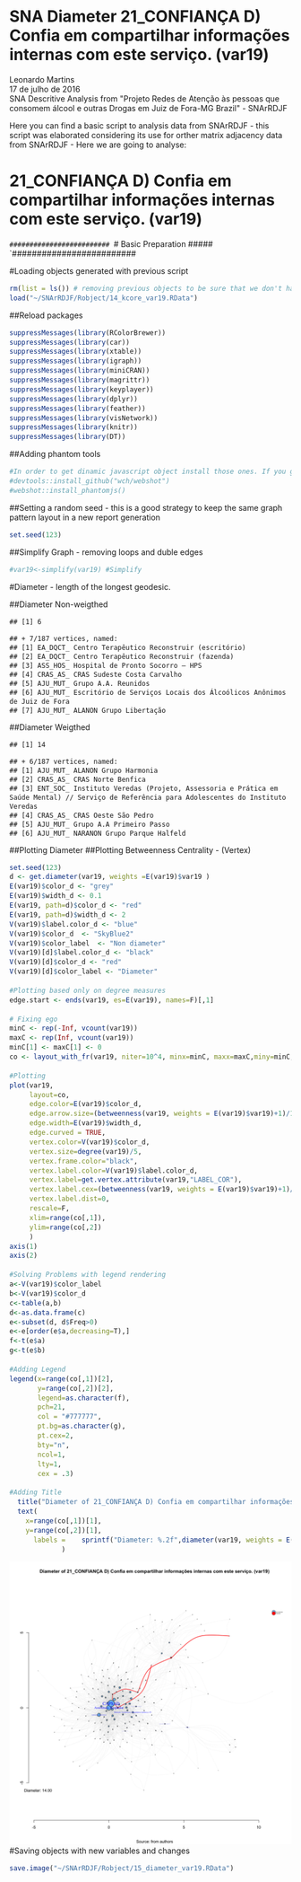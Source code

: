 # SNA Diameter 21_CONFIANÇA D) Confia em compartilhar informações internas com este serviço. (var19) 
Leonardo Martins  
17 de julho de 2016  
SNA Descritive Analysis from "Projeto Redes de Atenção às pessoas que consomem álcool e outras Drogas em Juiz de Fora-MG   Brazil"  - SNArRDJF

Here you can find a basic script to analysis data from SNArRDJF - this script was elaborated considering its use for orther matrix adjacency data from SNArRDJF - Here we are going to analyse:

# 21_CONFIANÇA D) Confia em compartilhar informações internas com este serviço. (var19) 

`#########################
`# Basic Preparation #####
`#########################

#Loading objects generated with previous script 

```r
rm(list = ls()) # removing previous objects to be sure that we don't have objects conflicts name
load("~/SNArRDJF/Robject/14_kcore_var19.RData")
```
##Reload packages

```r
suppressMessages(library(RColorBrewer))
suppressMessages(library(car))
suppressMessages(library(xtable))
suppressMessages(library(igraph))
suppressMessages(library(miniCRAN))
suppressMessages(library(magrittr))
suppressMessages(library(keyplayer))
suppressMessages(library(dplyr))
suppressMessages(library(feather))
suppressMessages(library(visNetwork))
suppressMessages(library(knitr))
suppressMessages(library(DT))
```
##Adding phantom tools

```r
#In order to get dinamic javascript object install those ones. If you get problems installing go to Stackoverflow.com and type your error to discover what to do. In some cases the libraries need to be intalled in outside R libs.
#devtools::install_github("wch/webshot")
#webshot::install_phantomjs()
```
##Setting a random seed - this is a good strategy to keep the same graph pattern layout in a new report generation

```r
set.seed(123)
```

##Simplify Graph - removing loops and duble edges 

```r
#var19<-simplify(var19) #Simplify
```


#Diameter - length of the longest geodesic.

##Diameter Non-weigthed 

```
## [1] 6
```

```
## + 7/187 vertices, named:
## [1] EA_DQCT_ Centro Terapêutico Reconstruir (escritório)                          
## [2] EA_DQCT_ Centro Terapêutico Reconstruir (fazenda)                             
## [3] ASS_HOS_ Hospital de Pronto Socorro – HPS                                     
## [4] CRAS_AS_ CRAS Sudeste Costa Carvalho                                          
## [5] AJU_MUT_ Grupo A.A. Reunidos                                                  
## [6] AJU_MUT_ Escritório de Serviços Locais dos Álcoólicos Anônimos de Juiz de Fora
## [7] AJU_MUT_ ALANON Grupo Libertação
```
##Diameter Weigthed 

```
## [1] 14
```

```
## + 6/187 vertices, named:
## [1] AJU_MUT_ ALANON Grupo Harmonia                                                                                                            
## [2] CRAS_AS_ CRAS Norte Benfica                                                                                                               
## [3] ENT_SOC_ Instituto Veredas (Projeto, Assessoria e Prática em Saúde Mental) // Serviço de Referência para Adolescentes do Instituto Veredas
## [4] CRAS_AS_ CRAS Oeste São Pedro                                                                                                             
## [5] AJU_MUT_ Grupo A.A Primeiro Passo                                                                                                         
## [6] AJU_MUT_ NARANON Grupo Parque Halfeld
```
##Plotting Diameter
##Plotting Betweenness Centrality - (Vertex)

```r
set.seed(123)
d <- get.diameter(var19, weights =E(var19)$var19 )
E(var19)$color_d <- "grey"
E(var19)$width_d <- 0.1
E(var19, path=d)$color_d <- "red"
E(var19, path=d)$width_d <- 2
V(var19)$label.color_d <- "blue"
V(var19)$color_d  <- "SkyBlue2"
V(var19)$color_label  <- "Non diameter"
V(var19)[d]$label.color_d <- "black"
V(var19)[d]$color_d <- "red"
V(var19)[d]$color_label <- "Diameter"

#Plotting based only on degree measures 
edge.start <- ends(var19, es=E(var19), names=F)[,1]

# Fixing ego
minC <- rep(-Inf, vcount(var19))
maxC <- rep(Inf, vcount(var19))
minC[1] <- maxC[1] <- 0
co <- layout_with_fr(var19, niter=10^4, minx=minC, maxx=maxC,miny=minC, maxy=maxC, weights = E(var19)$var19)

#Plotting
plot(var19, 
     layout=co,
     edge.color=E(var19)$color_d,
     edge.arrow.size=(betweenness(var19, weights = E(var19)$var19)+1)/100000,
     edge.width=E(var19)$width_d,
     edge.curved = TRUE,
     vertex.color=V(var19)$color_d,
     vertex.size=degree(var19)/5,
     vertex.frame.color="black",
     vertex.label.color=V(var19)$label.color_d,
     vertex.label=get.vertex.attribute(var19,"LABEL_COR"),
     vertex.label.cex=(betweenness(var19, weights = E(var19)$var19)+1)/10000,
     vertex.label.dist=0,
     rescale=F,
     xlim=range(co[,1]), 
     ylim=range(co[,2])
     )
axis(1)
axis(2)

#Solving Problems with legend rendering 
a<-V(var19)$color_label 
b<-V(var19)$color_d
c<-table(a,b)
d<-as.data.frame(c)
e<-subset(d, d$Freq>0)
e<-e[order(e$a,decreasing=T),] 
f<-t(e$a)
g<-t(e$b)

#Adding Legend
legend(x=range(co[,1])[2], 
       y=range(co[,2])[2],
       legend=as.character(f),
       pch=21,
       col = "#777777", 
       pt.bg=as.character(g),
       pt.cex=2,
       bty="n", 
       ncol=1,
       lty=1,
       cex = .3)

#Adding Title
  title("Diameter of 21_CONFIANÇA D) Confia em compartilhar informações internas com este serviço. (var19) ", sub = "Source: from authors ")
  text( 
    x=range(co[,1])[1],
    y=range(co[,2])[1], 
      labels =    sprintf("Diameter: %.2f",diameter(var19, weights = E(var19)$var19))
             )
```

![](21_CONFIANÇA_D_Confia_em_compartilhar_informações_15_diameter_files/figure-html/unnamed-chunk-8-1.png)<!-- -->
#Saving objects with new variables and changes

```r
save.image("~/SNArRDJF/Robject/15_diameter_var19.RData") 
```


